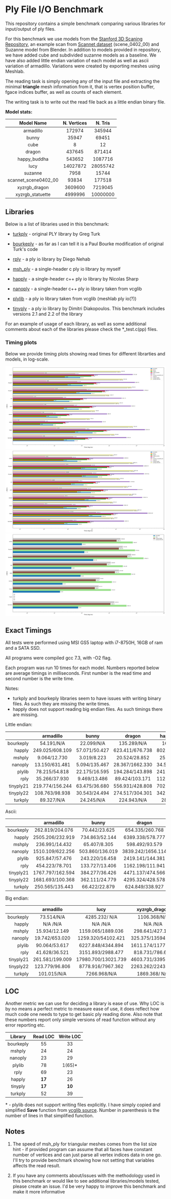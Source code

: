 # Ply File I/O Benchmark

This repository contains a simple benchmark comparing various libraries for input/output of ply files.

For this benchmark we use models from the [Stanford 3D Scaning Repository](http://graphics.stanford.edu/data/3Dscanrep/), an example scan from [Scannet dataset](http://www.scan-net.org/) (scene_0402_00) and Suzanne model from Blender.
In addition to models provided in repository, we have added cube and subdivided suzanne models as a baseline. We have also added little endian variation of each model as well as ascii variation of armadillo. Variations were created
by exporting meshes using Meshlab.

The reading task is simply opening any of the input file and extracting the minimal __triangle__ mesh
information from it, that is vertex position buffer, fgace indices buffer, as well as counts of
each element.

The writing task is to write out the read file back as a little endian binary file.

**Model stats:**

|     Model Name       | N. Vertices |  N. Tris |
|:--------------------:|:-----------:|:--------:|
| armadillo            |      172974 |   345944 |
| bunny                |       35947 |    69451 |
| cube                 |           8 |       12 |
| dragon               |      437645 |   871414 |
| happy_buddha         |      543652 |  1087716 |
| lucy                 |    14027872 | 28055742 |
| suzanne              |        7958 |    15744 |
| scannet_scene0402_00 |       93834 | 177518   |
| xyzrgb_dragon        |     3609600 |  7219045 |
| xyzrgb_statuette     |     4999996 | 10000000 |

## Libraries

Below is a list of libraries used in this benchmark:

- [turkply](https://people.sc.fsu.edu/~jburkardt/c_src/ply_io/ply_io.html) - original PLY library by Greg Turk 

- [bourkeply](http://paulbourke.net/dataformats/ply/) - as far as I can tell it is a Paul Bourke modification of original Turk's code 
 
- [rply](http://w3.impa.br/~diego/software/rply/) - a ply io library by Diego Nehab

- [msh_ply](https://github.com/mhalber/msh) - a single-header c ply io library by myself

- [happly](https://github.com/nmwsharp/happly) - a single-header c++ ply io library by Nicolas Sharp

- [nanoply](https://github.com/cnr-isti-vclab/vcglib/tree/master/wrap/nanoply) - a single-header c++ ply io library taken from vcglib

- [plylib](https://github.com/cnr-isti-vclab/vcglib/tree/master/wrap/ply) - a ply io library taken from vcglib (meshlab ply io(?))

- [tinyply](https://github.com/ddiakopoulos/tinyply) - a ply io library by Dimitri Diakopoulos. This benchmark includes versions 2.1 and 2.2 of the library

For an example of usage of each library, as well as some additional comments about each of the libraries please check the *_test.c(pp)
files.

### Timing plots
Below we provide timing plots showing read times for different librarties and models, in log-scale.

![image](images/ply_io_log_read_le.png)
![image](images/ply_io_log_read_ascii.png)
![image](images/ply_io_log_read_be.png)

## Exact Timings

All tests were performed using MSI GS5 laptop with i7-8750H, 16GB of ram and a SATA SSD.

All programs were compiled gcc 7.3, with -O2 flag.

Each program was run 10 times for each model. Numbers reported below are average timings in milliseconds.
First number is the read time and second number is the write time.

Notes:

- turkply and bourkeply libraries seem to have issues with writing binary files. As such they are missing the write times.
- happly does not support reading big endian files. As such timings there are missing.

Little endian:

|           |              armadillo |                  bunny |                 dragon |           happy_buddha |                   lucy |   scannet_scene0402_00 |                suzanne |          xyzrgb_dragon |       xyzrgb_statuette |
|----------:|:-----------------------:|:----------------------:|:----------------------:|:----------------------:|:----------------------:|:----------------------:|:----------------------:|:----------------------:|:----------------------:|
|bourkeply  |    54.191/N/A        |    22.099/N/A      |   135.289/N/A      |   167.482/N/A      |  4303.187/N/A      |    50.011/N/A      |     3.602/N/A      |  1105.653/N/A      |  1534.796/N/A      |
|happly     |   249.025/608.109    |    57.071/50.427     |   623.411/676.738    |   802.318/779.508    | 20241.057/18520.934  |   138.60  118.645    |    11.689/15.040     |  5177.612/4798.132   |  7315.427/6751.995   |
|mshply     |     9.064/12.730     |     3.019/8.223      |    20.524/28.852     |    25.224/28.253     |   552.029/1887.717   |     4.632/8.586      |     0.422/5.219      |   141.102/426.545    |   195.617/627.227    |
|nanoply    |    13.150/631.481    |     5.094/135.467    |    28.367/1662.330   |    34.518/2072.149   |   840.490/54224.268  |     9.03/316.843    |     3.336/37.966     |   217.133/13579.873  |   304.678/19162.336  |
|plylib     |    78.215/54.818     |    22.175/16.595     |   194.284/143.898    |   241.768/173.268    |  6248.333/4257.681   |    51.572/28.413     |     4.036/7.201      |  1607.128/1190.885   |  2242.205/1609.021   |
|rply       |    35.266/37.930     |     9.469/13.486     |    89.424/103.171    |   112.010/123.104    |  2857.748/3080.997   |    20.558/21.464     |     1.702/6.209      |   733.440/808.934    |  1018.465/1201.056   |
|tinyply21  |   219.774/156.244    |    63.475/36.680     |   556.931/428.808    |   702.175/503.947    | 17996.200/12984.814  |   152.750/84.813     |    10.271/11.743     |  4655.274/3419.585   |  6419.324/4685.089   |
|tinyply22  |   108.763/98.938     |    30.543/24.494     |   274.517/304.301    |   342.520/337.396    |  8694.781/8009.255   |    70.182/51.364     |     4.979/8.776      |  2247.655/2235.497   |  3110.161/2897.603   |
|turkply    |    89.327/N/A        |    24.245/N/A      |   224.943/N/A      |   280.503/ N/A       |  7271.984/N/A      |    59.205/N/A      |     4.234/N/A      |  1870.365/N/A      |  2587.685/N/A      |

Ascii:

|           |              armadillo |                  bunny |                 dragon |           happy_buddha |                   lucy |   scannet_scene0402_00 |                suzanne |          xyzrgb_dragon |       xyzrgb_statuette |
|----------:|:----------------------:|:----------------------:|:----------------------:|:----------------------:|:----------------------:|:----------------------:|:----------------------:|:----------------------:|:----------------------:|
|bourkeply  |   262.819/204.076    |    70.442/23.625     |   654.335/260.768    |   824.554/275.882    | 21853.705/6777.179   |   158.350/47.641     |    13.274/8.607      |  5647.376/1834.204   |  7749.668/2499.985   |
|happly     |  2505.206/232.919    |   734.863/52.144     |  6389.338/578.777    |  7940.365/812.902    |208152.084/18592.531  |  1505.30/134.693    |   117.188/15.123     | 53184.730/4805.273   | 72851.223/6720.681   |
|mshply     |   236.991/14.432     |    65.407/8.305      |   598.492/93.579     |   755.221/28.752     | 20096.744/1888.824   |   145.832/12.998     |    10.152/5.287      |  5130.331/441.469    |  7131.428/632.602    |
|nanoply    |  1510.109/622.256    |   503.860/136.019    |  3839.242/1656.114   |  4780.373/2071.453   |123861.742/53573.014  |   890.91/325.978    |    70.192/36.971     | 32059.599/13651.622  | 44673.635/19181.624  |
|plylib     |   925.847/57.476     |   243.220/16.458     |  2419.141/144.381    |  3031.561/162.190    | 80319.501/4254.370   |   639.185/32.552     |    41.323/6.973      | 20387.697/1188.994   | 28774.019/1646.837   |
|rply       |   454.223/78.701     |   133.727/13.406     |  1162.198/111.941    |  1431.447/117.718    | 37399.843/2998.422   |   280.312/23.745     |    20.694/6.344      |  9783.927/887.364    | 13435.522/1066.476   |
|tinyply21  |  1767.797/162.594    |   384.277/36.426     |  4471.137/474.566    |  5592.396/505.591    |146379.814/13021.023  |  1020.473/88.871     |    80.891/12.397     | 37323.829/3391.234   | 51817.681/4682.880   |
|tinyply22  |  1681.693/100.368    |   362.111/24.779     |  4295.324/428.578    |  5337.179/313.325    |138053.700/7930.052   |   939.365/60.822     |    75.782/8.891      | 35168.252/2097.884   | 48825.714/2898.571   |
|turkply    |   250.565/135.443    |    66.422/22.879     |   624.849/338.927    |   786.279/299.251    | 20880.050/7186.658   |   151.111/57.840     |    11.212/8.507      |  5354.337/1915.744   |  7428.192/2655.605   |

Big endian:

|           |              armadillo |                   lucy |          xyzrgb_dragon |       xyzrgb_statuette |
|----------:|:----------------------:|:----------------------:|:----------------------:|:----------------------:|
|bourkeply  |    73.514/N/A      |  4285.232/ N/A       |  1106.368/N/A      |  1539.191/N/A      |
|happly     |     N/A  /N/A      |     N/A  /N/A      |     N/A  /N/A      |     N/A  /N/A      |
|mshply     |    15.934/12.149     |  1159.065/1889.036   |   298.641/427.111    |   411.568/632.299    |
|nanoply    |    19.742/653.020    |  1259.320/54102.421  |   325.375/13594.291  |   452.822/19115.148  |
|plylib     |    90.064/53.617     |  6227.848/4344.894   |  1611.174/1177.780   |  2270.258/1626.401   |
|rply       |    41.628/36.521     |  3151.893/2988.477   |   818.731/786.649    |  1136.587/1115.488   |
|tinyply21  |   261.581/199.009    | 17980.700/13021.739  |  4603.731/3395.731   |  6390.837/4698.750   |
|tinyply22  |   123.779/96.806     |  8778.916/7967.362   |  2263.262/2243.761   |  3135.846/2898.244   |
|turkply    |   101.015/N/A      |  7266.968/N/A      |  1869.368/   N/A     |  2584.856/N/A      |

## LOC

Another metric we can use for deciding a library is ease of use. Why LOC is by no
means a perfect metric to measure ease of use, it does reflect how much code one needs to
type to get basic ply reading done. Also note that these numbers report only simple versions
of read function without any error reporting etc.

|  Library  |   Read LOC  | Write LOC |
|:---------:|:-----------:|:---------:|
| bourkeply |    55       |   33      |
| mshply    |    24       |   24      |
| nanoply   |    23       |   29      |
| plylib    |    78       |   1(65)*  |
| rply      |    69       |   23      |
| happly    |  **17**     |   26      |
| tinyply   |  **17**     | **10**    |
| turkply   |    52       |   39      |

\* - plylib does not support writing files explicitly. I have simply copied and simplified **Save** function from
[vcglib source](https://github.com/cnr-isti-vclab/vcglib/blob/master/wrap/io_trimesh/export_ply.h). Number in
parenthesis is the number of lines in that simplified function.

## Notes

1. The speed of msh_ply for triangular meshes comes from the list size hint - if provided program can assume that all faces have constant number of vertices and can just parse all vertex indices data in one go. I'll try to provide benchmark showing how not setting that variables affects the read result.

2. If you have any comments about/issues with the methodology used in this benchmark or would like to see additional libraries/models tested, please create an issue. I'd be very happy to improve this benchmark and make it more informative
